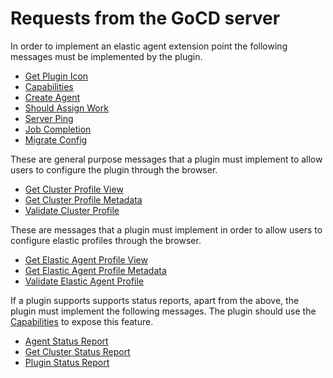 # Requests from the GoCD server

In order to implement an elastic agent extension point the following messages must be implemented by the plugin.

* [Get Plugin Icon](#get-plugin-icon)
* [Capabilities](#get-plugin-capabilities)
* [Create Agent](#create-agent)
* [Should Assign Work](#should-assign-work)
* [Server Ping](#server-ping)
* [Job Completion](#job-completion)
* [Migrate Config](#migrate-config)

These are general purpose messages that a plugin must implement to allow users to configure the plugin through the browser.

* [Get Cluster Profile View](#get-cluster-profile-view)
* [Get Cluster Profile Metadata](#get-cluster-profile-metadata)
* [Validate Cluster Profile](#validate-cluster-profile)

These are messages that a plugin must implement in order to allow users to configure elastic profiles through the browser.

* [Get Elastic Agent Profile View](#get-elastic-agent-profile-view)
* [Get Elastic Agent Profile Metadata](#get-elastic-agent-profile-metadata)
* [Validate Elastic Agent Profile](#validate-elastic-agent-profile)

If a plugin supports supports status reports, apart from the above, the plugin must implement the following messages. The plugin should use the [Capabilities](#get-plugin-capabilities) to expose this feature.

* [Agent Status Report](#get-agent-status-report)
* [Get Cluster Status Report](#get-cluster-status-report)
* [Plugin Status Report](#get-plugin-status-report)
